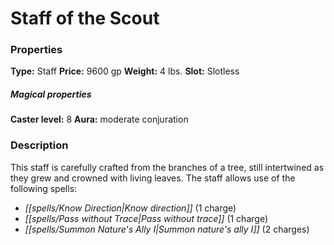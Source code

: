 ﻿---
Title: "Staff of the Scout"
Type: "Staff"
Price: "9600 gp"
Weight: "4 lbs."
Slot: "Slotless"
Caster level: "8"
Aura: "moderate conjuration"
Description: |
  "This staff is carefully crafted from the branches of a tree, still intertwined as they grew and crowned with living leaves. The staff allows use of the following spells:"
Crafting cost: "4800 gp"
Sources: "['Ultimate Equipment']"
---

# Staff of the Scout

### Properties

**Type:** Staff **Price:** 9600 gp **Weight:** 4 lbs. **Slot:** Slotless

##### Magical properties

**Caster level:** 8 **Aura:** moderate conjuration

### Description

This staff is carefully crafted from the branches of a tree, still intertwined as they grew and crowned with living leaves. The staff allows use of the following spells:

* _[[spells/Know Direction|Know direction]]_ (1 charge)
* _[[spells/Pass without Trace|Pass without trace]]_ (1 charge)
* _[[spells/Summon Nature's Ally I|Summon nature's ally I]]_ (2 charges)